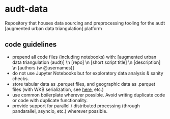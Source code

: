 # audt-data
Repository that houses data sourcing and preprocessing tooling for the audt [augmented urban data triangulation] platform 

## code guidelines 
- prepend all code files (including notebooks) with: [augmented urban data triangulation (audt)] \n [repo] \n [short script title] \n [description] \n [authors (w @usernames)]
- do not use Jupyter Notebooks but for exploratory data analysis & sanity checks.
- store tabular data as .parquet files, and geographic data as .parquet files (with WKB serialization, see [here](https://geopandas.org/en/stable/docs/reference/api/geopandas.GeoDataFrame.to_parquet.html), etc.)
- use common boilerplate wherever possible. Avoid writing duplicate code or code with duplicate functionality.
- provide support for parallel / distributed processing (through pandarallel, asyncio, etc.) wherever possible. 

